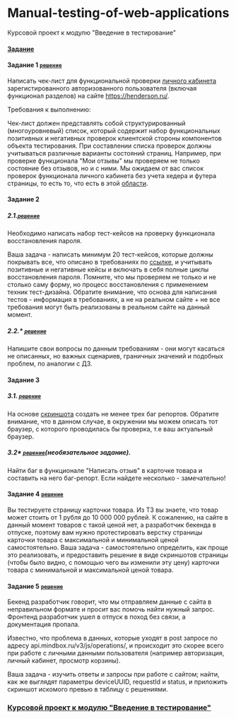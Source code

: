 # Manual-testing-of-web-applications
Курсовой проект к модулю "Введение в тестирование"
#### [Задание](https://github.com/netology-code/iqa-diplom/blob/main/README.md)
#### Задание 1 [```решение```](https://docs.google.com/spreadsheets/d/1gRf7VhzffHun4d1jBo0GOmwUmop7FQ_se_3fgsp7hro/edit#gid=865433093)
Написать чек-лист для функциональной проверки [личного кабинета](https://henderson.ru/cabinet/) зарегистированного авторизованного пользователя (включая функционал разделов) на сайте https://henderson.ru/.

Требования к выполнению:

Чек-лист должен представлять собой структурированный (многоуровневый) список, который содержит набор функциональных позитивных и негативных проверок клиентской стороны компонентов объекта тестирования.
При составлении списка проверок должны учитываться различные варианты состояний страниц. Например, при проверке функционала "Мои отзывы" мы проверяем не только состояние без отзывов, но и с ними.
Мы ожидаем от вас список проверок функционала личного кабинета без учета хедера и футера страницы, то есть то, что есть в этой [области](https://drive.google.com/file/d/1rn6z04Erx7QjUmmTm4-R5MNNBgXpRSP2/view).
#### Задание 2
##### 2.1.[```решение```](https://docs.google.com/spreadsheets/d/1_s-KimaiY1o5s66JqIniayAQn36DkhplaohatD7KVU4/edit#gid=2028844825) 
Необходимо написать набор тест-кейсов на проверку функционала восстановления пароля.

Ваша задача - написать минимум 20 тест-кейсов, которые должны покрывать все, что описано в требованиях по [ссылке](https://docs.google.com/document/d/12deDbATIy0Xps8MiWvumNqHISfAlFc4etY8F4lPcqJ4/edit), и учитывать позитивные и негативные кейсы и включать в себя полные циклы восстановления пароля. Помните, что мы проверяем не только и не столько саму форму, но процесс восстановления с применением техник тест-дизайна. Обратите внимание, что основа для написания тестов - информация в требованиях, а не на реальном сайте + не все требования могут быть реализованы в реальном сайте на данный момент.

##### 2.2.* [```решение```](https://docs.google.com/document/d/1X2DWGQZaGV1NbaXWy8lKD1-HdeRO9pPrNkLtegS1cOc/edit)
Напишите свои вопросы по данным требованиям - они могут касаться не описанных, но важных сценариев, граничных значений и подобных проблем, по аналогии с ДЗ.

#### Задание 3 
##### 3.1. [```решение```](https://docs.google.com/spreadsheets/d/1rH0UF6EgNxlSEuwPZufokuG9tMEuJ2rEt0bKYUwcMUc/edit#gid=1292185863)
На основе [скриншота](https://drive.google.com/file/d/1ucv3JFqEGY7ijVtP0Qn0BrdV2ipqYu37/view) создать не менее трех баг репортов. Обратите внимание, что в данном случае, в окружении мы можем описать тот браузер, с которого проводилась бы проверка, т.е ваш актуальный браузер.

##### 3.2* [```решение```](https://docs.google.com/spreadsheets/d/1Lrhfd0aTvpXLbnyAXrUQsEsnr1fmuOIyk_3o0VpfSw0/edit#gid=1265876266)(необязательное задание).
Найти баг в функционале "Написать отзыв" в карточке товара и составить на него баг-репорт. Если найдете несколько - замечательно!

#### Задание 4 [```решение```](https://docs.google.com/document/d/17oBjQbXPvblLEr4Yog-RCrU2TQwejjT3isgo4Wz5WcM/edit)
Вы тестируете страницу карточки товара. Из ТЗ вы знаете, что товар может стоить от 1 рубля до 10 000 000 рублей. К сожалению, на сайте в данный момент товаров с такой ценой нет, а разработчик бекенда в отпуске, поэтому вам нужно протестировать верстку страницы карточки товара с максимальной и минимальной ценой самостоятельно. Ваша задача - самостоятельно определить, как проще это реализовать, и предоставить решение в виде скриншотов страницы (чтобы было видно, с помощью чего вы изменили эту цену) карточки товара с минимальной и максимальной ценой товара.

#### Задание 5 [```решение```](https://drive.google.com/file/d/1JdYOVAquLKbSZV7Po5yZVRUFNTzVTsBm/view)
Бекенд разработчик говорит, что мы отправляем данные с сайта в неправильном формате и просит вас помочь найти нужный запрос. Фронтенд разработчик ушел в отпуск в поход без связи, а документация пропала.

Известно, что проблема в данных, которые уходят в post запросе по адресу api.mindbox.ru/v3/js/operations/, и происходит это скорее всего при работе с личными данными пользователя (например авторизация, личный кабинет, просмотр корзины).

Ваша задача - изучить ответы и запросы при работе с сайтом; найти, как же выглядят параметры deviceUUID, requestId и status, и приложить скриншот искомого превью в таблицу с решениями.
### [Курсовой проект к модулю "Введение в тестирование"](https://docs.google.com/spreadsheets/d/1kgaAhYiZbY9kBFzeWYYfEvMmEH6g59wxuDkMdBq8uVc/edit#gid=0)

